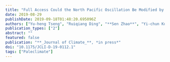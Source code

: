 ```yaml
---
title: "Full Access Could the North Pacific Oscillation Be Modified by the Initiation of the East Asian Winter Monsoon?"
date: 2019-08-29
publishDate: 2019-09-18T01:48:20.695096Z
authors: ["Yu-heng Tseng", "Ruiqiang Ding", "**Sen Zhao**", "Yi-chun Kuo", "Yu-chiao Liang"]
publication_types: ["2"]
abstract: ""
featured: false
publication: "**_Journal of Climate_**, *in press*"
doi: "10.1175/JCLI-D-19-0112.1"
tags: ["Paleclimate"]
---
```



